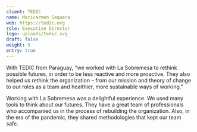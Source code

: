 ```yaml
---
client: TEDIC
name: Maricarmen Sequera
web: https://tedic.org
role: Executive Director
logo: uploads/tedic.svg
draft: false
weight: 5
entry: true
---
```


With TEDIC from Paraguay, "we worked with La Sobremesa to rethink possible futures, in order to be less reactive and more proactive. They also helped us rethink the organization – from our mission and theory of change to our roles as a team and healthier, more sustainable ways of working."

Working with La Sobremesa was a delightful experience. We used many tools to think about our futures. They have a great team of professionals who accompanied us in the process of rebuilding the organization. Also, in the era of the pandemic, they shared methodologies that kept our team safe.